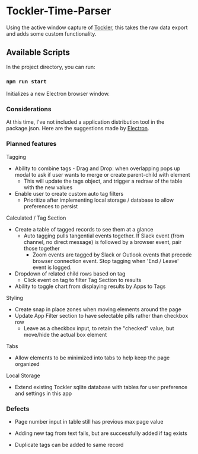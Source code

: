# Tockler-Time-Parser

Using the active window capture of [Tockler](https://maygo.github.io/tockler/), this takes the raw data export and adds some custom functionality.

## Available Scripts

In the project directory, you can run:

### `npm run start`

Initializes a new Electron browser window.

### Considerations

At this time, I've not included a application distribution tool in the package.json. Here are the suggestions made by [Electron](https://www.electronjs.org/docs/tutorial/application-distribution).

### Planned features

Tagging

- Ability to combine tags - Drag and Drop: when overlapping pops up modal to ask if user wants to merge or create parent-child with element
  - This will update the tags object, and trigger a redraw of the table with the new values
- Enable user to create custom auto tag filters
  - Prioritize after implementing local storage / database to allow preferences to persist

Calculated / Tag Section

- Create a table of tagged records to see them at a glance
  - Auto tagging pulls tangential events together. If Slack event (from channel, no direct message) is followed by a browser event, pair those together
    - Zoom events are tagged by Slack or Outlook events that precede browser connection event. Stop tagging when 'End / Leave' event is logged.
- Dropdown of related child rows based on tag
  - Click event on tag to filter Tag Section to results
- Ability to toggle chart from displaying results by Apps to Tags

Styling

- Create snap in place zones when moving elements around the page
- Update App Filter section to have selectable pills rather than checkbox row
  - Leave as a checkbox input, to retain the "checked" value, but move/hide the actual box element

Tabs

- Allow elements to be minimized into tabs to help keep the page organized

Local Storage

- Extend existing Tockler sqlite database with tables for user preference and settings in this app

### Defects

- Page number input in table still has previous max page value

- Adding new tag from text fails, but are successfully added if tag exists

- Duplicate tags can be added to same record